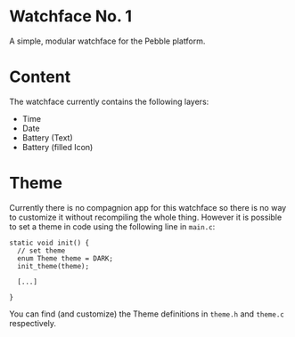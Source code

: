 # Watchface No. 1
A simple, modular watchface for the Pebble platform.

# Content
The watchface currently contains the following layers:
* Time
* Date
* Battery (Text)
* Battery (filled Icon)

# Theme
Currently there is no compagnion app for this watchface so there is no way to customize it without recompiling the whole thing.
However it is possible to set a theme in code using the following line in ```main.c```:
 
    static void init() {
      // set theme
      enum Theme theme = DARK;
      init_theme(theme);
      
      [...]
      
    }
    
You can find (and customize) the Theme definitions in ```theme.h``` and ```theme.c``` respectively.
